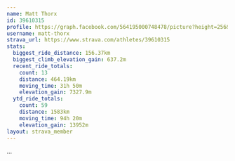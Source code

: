 ```yaml
---
name: Matt Thorx
id: 39610315
profile: https://graph.facebook.com/564195000748478/picture?height=256&width=256
username: matt-thorx
strava_url: https://www.strava.com/athletes/39610315
stats:
  biggest_ride_distance: 156.37km
  biggest_climb_elevation_gain: 637.2m
  recent_ride_totals:
    count: 13
    distance: 464.19km
    moving_time: 31h 50m
    elevation_gain: 7327.9m
  ytd_ride_totals:
    count: 59
    distance: 1583km
    moving_time: 94h 20m
    elevation_gain: 13952m
layout: strava_member
--- 
```

...
